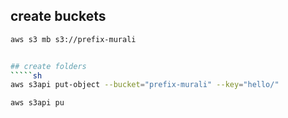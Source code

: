 ## create buckets
````sh 
aws s3 mb s3://prefix-murali 


## create folders 
`````sh
aws s3api put-object --bucket="prefix-murali" --key="hello/" 

aws s3api pu